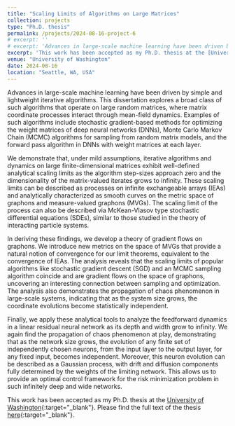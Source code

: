```yaml
---
title: "Scaling Limits of Algorithms on Large Matrices"
collection: projects
type: "Ph.D. thesis"
permalink: /projects/2024-08-16-project-6
# excerpt: ''
# excerpt: 'Advances in large-scale machine learning have been driven by simple and lightweight iterative algorithms. In my Ph.D. thesis, I explore a broad class of such algorithms that operate on large random matrices, where matrix coordinate processes interact through mean-field dynamics. Examples include stochastic gradient-based methods for optimizing deep neural networks (DNNs), Markov chain algorithms for sampling from random matrix models, and the forward pass algorithm in DNNs. These iterative algorithms and dynamics on large finite-dimensional matrices exhibit well-defined analytical scaling limits as algorithm step sizes approach zero and matrix dimensionality grows to infinity. These scaling limits can be described as processes on infinite exchangeable arrays (IEAs) and analytically characterized as smooth curves on the metric space of graphons and measure-valued graphons (MVGs). These curves can also be described via McKean-Vlasov type stochastic differential equations (SDEs), similar to those in the theory of interacting particle systems. The analysis reveals that the scaling limits of popular algorithms like stochastic gradient descent (SGD) and Metropolis chain Monte Carlo sampling coincide and are gradient flows on the space of graphons, highlighting a surprising connection between sampling and optimization. This also demonstrates the propagation of chaos phenomenon in large-scale systems, indicating that as system size grows, the coordinate evolutions become statistically independent. We apply these tools to analyze feedforward dynamics in a linear residual network as its depth and width increase. As the network size grows, the evolution of any finite set of neurons, from the input layer to the output layer, for any fixed input, becomes independent (propagation of chaos). Moreover, this neuron evolution can be described as a Gaussian process, with drift and diffusion components determined by the network's weights, providing an optimal control approach for the risk minimization problem in infinitely deep and wide networks.'
excerpt: 'This work has been accepted as my Ph.D. thesis at the [University of Washington](https://www.washington.edu/). Please find the full text of the thesis [here](https://raghavsomani.github.io/projects/files/thesis.pdf).'
venue: "University of Washington"
date: 2024-08-16
location: "Seattle, WA, USA"
---
```


Advances in large-scale machine learning have been driven by simple and lightweight iterative algorithms. This dissertation explores a broad class of such algorithms that operate on large random matrices, where matrix coordinate processes interact through mean-field dynamics. Examples of such algorithms include stochastic gradient-based methods for optimizing the weight matrices of deep neural networks (DNNs), Monte Carlo Markov Chain (MCMC)
algorithms for sampling from random matrix models, and the forward pass algorithm in DNNs with weight matrices at each layer.

We demonstrate that, under mild assumptions, iterative algorithms and dynamics on large finite-dimensional matrices exhibit well-defined analytical scaling limits as the algorithm step-sizes approach zero and the dimensionality of the matrix-valued iterates grows to infinity. These scaling limits can be described as processes on infinite exchangeable arrays (IEAs) and analytically characterized as smooth curves on the metric space of graphons and measure-valued graphons (MVGs). The scaling limit of the process can also be described via McKean-Vlasov type stochastic differential equations (SDEs), similar to those studied in the theory of interacting particle systems.

In deriving these findings, we develop a theory of gradient flows on graphons. We introduce new metrics on the space of MVGs that provide a natural notion of convergence for our limit theorems, equivalent to the convergence of IEAs. The analysis reveals that the scaling limits of popular algorithms like stochastic gradient descent (SGD) and an MCMC sampling algorithm coincide and are gradient flows on the space of graphons, uncovering an interesting connection between sampling and optimization. The analysis also demonstrates the propagation of chaos phenomenon in large-scale systems, indicating that as the system size grows, the coordinate evolutions become statistically independent.

Finally, we apply these analytical tools to analyze the feedforward dynamics in a linear residual neural network as its depth and width grow to infinity. We again find the propagation of chaos phenomenon at play, demonstrating that as the network size grows, the evolution of any finite set of independently chosen neurons, from the input layer to the output layer, for any fixed input, becomes independent. Moreover, this neuron evolution can be described as a Gaussian process, with drift and diffusion components fully determined by the weights of the limiting network. This allows us to provide an optimal control framework for the risk minimization problem in such infinitely deep and wide networks.

This work has been accepted as my Ph.D. thesis at the [University of Washington](https://www.washington.edu/){:target="_blank"}. Please find the full text of the thesis [here](https://raghavsomani.github.io/projects/files/thesis.pdf){:target="_blank"}.

